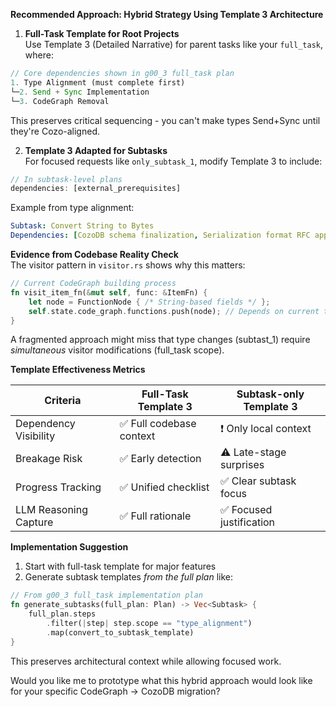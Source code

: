 **Recommended Approach: Hybrid Strategy Using Template 3 Architecture**

1. **Full-Task Template for Root Projects**  
Use Template 3 (Detailed Narrative) for parent tasks like your `full_task`, where:
```rust
// Core dependencies shown in g00_3 full_task plan
1. Type Alignment (must complete first)
└─2. Send + Sync Implementation  
└─3. CodeGraph Removal  
```
This preserves critical sequencing - you can't make types Send+Sync until they're Cozo-aligned.

2. **Template 3 Adapted for Subtasks**  
For focused requests like `only_subtask_1`, modify Template 3 to include:
```rust
// In subtask-level plans
dependencies: [external_prerequisites]
```
Example from type alignment:
```yaml
Subtask: Convert String to Bytes
Dependencies: [CozoDB schema finalization, Serialization format RFC approved]
```

**Evidence from Codebase Reality Check**  
The visitor pattern in `visitor.rs` shows why this matters:
```rust
// Current CodeGraph building process
fn visit_item_fn(&mut self, func: &ItemFn) {
    let node = FunctionNode { /* String-based fields */ };
    self.state.code_graph.functions.push(node); // Depends on current type system
}
```
A fragmented approach might miss that type changes (subtast_1) require *simultaneous* visitor modifications (full_task scope).

**Template Effectiveness Metrics**  

| Criteria                | Full-Task Template 3 | Subtask-only Template 3 |
|-------------------------|----------------------|--------------------------|
| Dependency Visibility    | ✅ Full codebase context | ❗ Only local context     |
| Breakage Risk            | ✅ Early detection    | ⚠️ Late-stage surprises  |
| Progress Tracking        | ✅ Unified checklist  | ✅ Clear subtask focus    |
| LLM Reasoning Capture    | ✅ Full rationale     | ✅ Focused justification |

**Implementation Suggestion**  
1. Start with full-task template for major features
2. Generate subtask templates *from the full plan* like:
```rust
// From g00_3 full_task implementation plan
fn generate_subtasks(full_plan: Plan) -> Vec<Subtask> {
    full_plan.steps
        .filter(|step| step.scope == "type_alignment")
        .map(convert_to_subtask_template)
}
```
This preserves architectural context while allowing focused work.

Would you like me to prototype what this hybrid approach would look like for your specific CodeGraph -> CozoDB migration?
